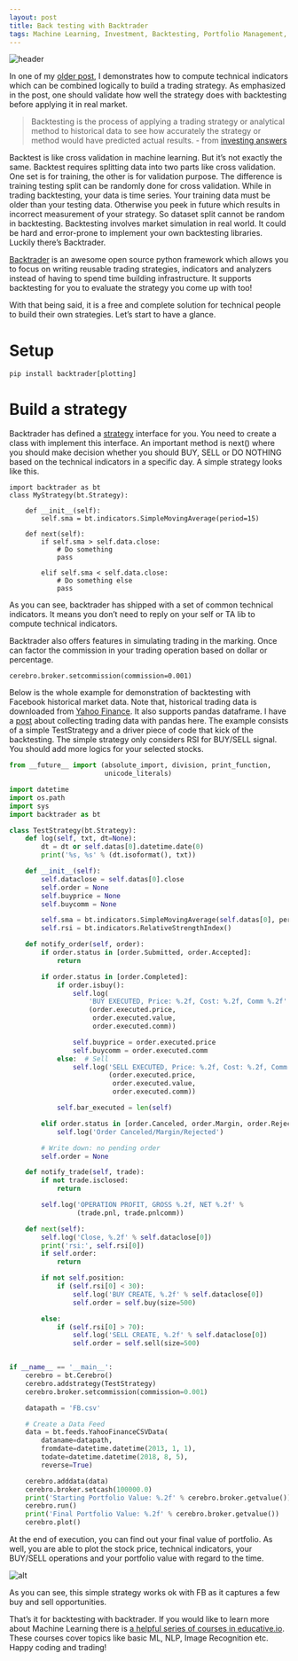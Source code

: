 ```yaml
---
layout: post
title: Back testing with Backtrader
tags: Machine Learning, Investment, Backtesting, Portfolio Management, Technical Analysis, Technical Indicator
---
```


![header](https://cdn-images-1.medium.com/max/1600/0*8l5ftTfMjM03HzEH)


In one of my [older post](https://kylelix7.github.io/Trading-Strategy-Technical-Analysis-with-Python-TA-Lib/), I demonstrates how to compute technical indicators which can be combined logically to build a trading strategy. As emphasized in the post, one should validate how well the strategy does with backtesting before applying it in real market.


> Backtesting is the process of applying a trading strategy or analytical method to historical data to see how accurately the strategy or method would have predicted actual results. - from [investing answers](https://investinganswers.com/financial-dictionary/stock-market/backtesting-865)

Backtest is like cross validation in machine learning. But it’s not exactly the same. Backtest requires splitting data into two parts like cross validation. One set is for training, the other is for validation purpose. The difference is training testing split can be randomly done for cross validation. While in trading backtesting, your data is time series. Your training data must be older than your testing data. Otherwise you peek in future which results in incorrect measurement of your strategy. So dataset split cannot be random in backtesting. Backtesting involves market simulation in real world. It could be hard and error-prone to implement your own backtesting libraries. Luckily there’s Backtrader.

[Backtrader](https://www.backtrader.com/) is an awesome open source python framework which allows you to focus on writing reusable trading strategies, indicators and analyzers instead of having to spend time building infrastructure. It supports backtesting for you to evaluate the strategy you come up with too!

With that being said, it is a free and complete solution for technical people to build their own strategies. Let’s start to have a glance.

# Setup
```
pip install backtrader[plotting]
```

# Build a strategy
Backtrader has defined a [strategy](https://www.backtrader.com/docu/strategy.html) interface for you. You need to create a class with implement this interface. An important method is next() where you should make decision whether you should BUY, SELL or DO NOTHING based on the technical indicators in a specific day. A simple strategy looks like this.

```
import backtrader as bt
class MyStrategy(bt.Strategy):

    def __init__(self):
        self.sma = bt.indicators.SimpleMovingAverage(period=15)

    def next(self):
        if self.sma > self.data.close:
            # Do something
            pass

        elif self.sma < self.data.close:
            # Do something else
            pass
```

As you can see, backtrader has shipped with a set of common technical indicators. It means you don’t need to reply on your self or TA lib to compute technical indicators.

Backtrader also offers features in simulating trading in the marking. Once can factor the commission in your trading operation based on dollar or percentage.

```
cerebro.broker.setcommission(commission=0.001) 
```

Below is the whole example for demonstration of backtesting with Facebook historical market data. Note that, historical trading data is downloaded from [Yahoo Finance](https://finance.yahoo.com/quote/FB/history?p=FB&.tsrc=fin-srch-v1). It also supports pandas dataframe. I have a [post](https://medium.com/@kyle.jinhai.li/collect-trading-data-with-pandas-library-8904659f2122) about collecting trading data with pandas here. The example consists of a simple TestStrategy and a driver piece of code that kick of the backtesting. The simple strategy only considers RSI for BUY/SELL signal. You should add more logics for your selected stocks.

```python
from __future__ import (absolute_import, division, print_function,
                        unicode_literals)

import datetime
import os.path
import sys
import backtrader as bt

class TestStrategy(bt.Strategy):
    def log(self, txt, dt=None):
        dt = dt or self.datas[0].datetime.date(0)
        print('%s, %s' % (dt.isoformat(), txt))

    def __init__(self):
        self.dataclose = self.datas[0].close
        self.order = None
        self.buyprice = None
        self.buycomm = None

        self.sma = bt.indicators.SimpleMovingAverage(self.datas[0], period=15)
        self.rsi = bt.indicators.RelativeStrengthIndex()

    def notify_order(self, order):
        if order.status in [order.Submitted, order.Accepted]:
            return

        if order.status in [order.Completed]:
            if order.isbuy():
                self.log(
                    'BUY EXECUTED, Price: %.2f, Cost: %.2f, Comm %.2f' %
                    (order.executed.price,
                     order.executed.value,
                     order.executed.comm))

                self.buyprice = order.executed.price
                self.buycomm = order.executed.comm
            else:  # Sell
                self.log('SELL EXECUTED, Price: %.2f, Cost: %.2f, Comm %.2f' %
                         (order.executed.price,
                          order.executed.value,
                          order.executed.comm))

            self.bar_executed = len(self)

        elif order.status in [order.Canceled, order.Margin, order.Rejected]:
            self.log('Order Canceled/Margin/Rejected')

        # Write down: no pending order
        self.order = None

    def notify_trade(self, trade):
        if not trade.isclosed:
            return

        self.log('OPERATION PROFIT, GROSS %.2f, NET %.2f' %
                 (trade.pnl, trade.pnlcomm))

    def next(self):
        self.log('Close, %.2f' % self.dataclose[0])
        print('rsi:', self.rsi[0])
        if self.order:
            return

        if not self.position:
            if (self.rsi[0] < 30):
                self.log('BUY CREATE, %.2f' % self.dataclose[0])
                self.order = self.buy(size=500)

        else:
            if (self.rsi[0] > 70):
                self.log('SELL CREATE, %.2f' % self.dataclose[0])
                self.order = self.sell(size=500)


if __name__ == '__main__':
    cerebro = bt.Cerebro()
    cerebro.addstrategy(TestStrategy)
    cerebro.broker.setcommission(commission=0.001)

    datapath = 'FB.csv'

    # Create a Data Feed
    data = bt.feeds.YahooFinanceCSVData(
        dataname=datapath,
        fromdate=datetime.datetime(2013, 1, 1),
        todate=datetime.datetime(2018, 8, 5),
        reverse=True)

    cerebro.adddata(data)
    cerebro.broker.setcash(100000.0)
    print('Starting Portfolio Value: %.2f' % cerebro.broker.getvalue())
    cerebro.run()
    print('Final Portfolio Value: %.2f' % cerebro.broker.getvalue())
    cerebro.plot()
```

At the end of execution, you can find out your final value of portfolio. As well, you are able to plot the stock price, technical indicators, your BUY/SELL operations and your portfolio value with regard to the time.

![alt](https://cdn-images-1.medium.com/max/1600/1*2sahspHlViQ38jnH5eaBvA.png)

As you can see, this simple strategy works ok with FB as it captures a few buy and sell opportunities.

That’s it for backtesting with backtrader. If you would like to learn more about Machine Learning there is [a helpful series of courses in educative.io](https://www.educative.io/profile/view/6083138522447872?aff=VEzk). These courses cover topics like basic ML, NLP, Image Recognition etc. Happy coding and trading!


